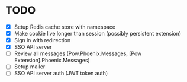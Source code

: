 # TODO

- [x] Setup Redis cache store with namespace
- [x] Make cookie live longer than session (possibly persistent extension)
- [x] Sign in with redirection
- [x] SSO API server
- [ ] Review all messages (Pow.Phoenix.Messages, [Pow Extension].Phoenix.Messages)
- [ ] Setup mailer
- [ ] SSO API server auth (JWT token auth)
